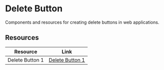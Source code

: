 # Delete Button

Components and resources for creating delete buttons in web applications.

## Resources

| Resource | Link |
|---|---|
| Delete Button 1 | [Delete Button 1](https://codepen.io/estrepitos/pen/JAtKr) | 